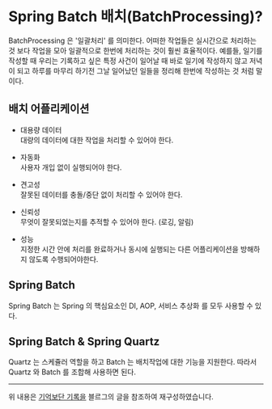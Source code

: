 # Spring Batch 배치(BatchProcessing)?
BatchProcessing 은 '일괄처리' 를 의미한다. 어떠한 작업들은 실시간으로 처리하는 것 보다 작업을 모아 일괄적으로 한번에 처리하는 것이 훨씬 효율적이다. 
예를들, 일기를 작성할 때 우리는 기록하고 싶은 특정 사건이 일어날 때 바로 일기에 작성하지 않고 저녁이 되고 하루를 마무리 하기전 그날 일어났던 일들을 정리해 한번에 작성하는 것 처럼 말이다.

## 배치 어플리케이션
- 대용량 데이터    
  대량의 데이터에 대한 작업을 처리할 수 있어야 한다. 
  

- 자동화     
  사용자 개입 없이 실행되어야 한다.       
  

- 견고성    
  잘못된 데이터를 충돌/중단 없이 처리할 수 있어야 한다. 
  

- 신뢰성     
  무엇이 잘못되었는지를 추적할 수 있어야 한다. (로깅, 알림)
  

- 성능     
  지정한 시간 안에 처리를 완료하거나 동시에 실행되는 다른 어플리케이션을 방해하지 않도록 수행되어야한다. 
  

## Spring Batch
Spring Batch 는 Spring 의 핵심요소인 DI, AOP, 서비스 추상화 를 모두 사용할 수 있다. 

## Spring Batch & Spring Quartz 
Quartz 는 스케쥴러 역할을 하고 Batch 는 배치작업에 대한 기능을 지원한다. 따라서 Quartz 와 Batch 를 조합해 사용하면 된다. 

-----
위 내용은 [기억보단 기록을](https://jojoldu.tistory.com/324) 블르그의 글을 참조하여 재구성하였습니다.

